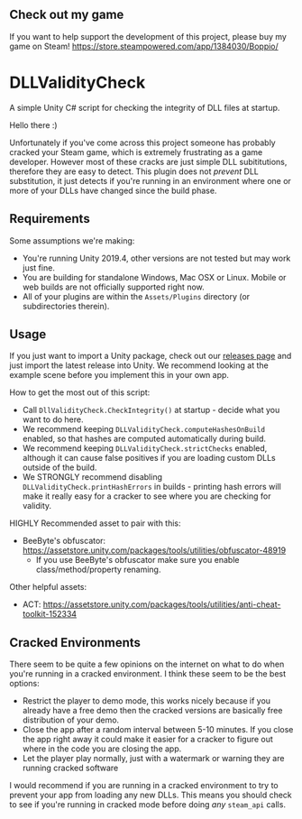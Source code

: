 ## Check out my game
If you want to help support the development of this project, please buy my game on Steam!
https://store.steampowered.com/app/1384030/Boppio/

# DLLValidityCheck
A simple Unity C# script for checking the integrity of DLL files at startup.

Hello there :)

Unfortunately if you've come across this project someone has probably cracked your Steam game, which is extremely frustrating as a game developer. However most of these cracks are just simple DLL subititutions, therefore they are easy to detect. This plugin does not *prevent* DLL substitution, it just detects if you're running in an environment where one or more of your DLLs have changed since the build phase.

## Requirements

Some assumptions we're making:
 - You're running Unity 2019.4, other versions are not tested but may work just fine.
 - You are building for standalone Windows, Mac OSX or Linux. Mobile or web builds are not officially supported right now.
 - All of your plugins are within the `Assets/Plugins` directory (or subdirectories therein).

## Usage

If you just want to import a Unity package, check out our [releases page](https://github.com/boppygames/DLLValidityCheck/releases) and just import the latest release into Unity. We recommend looking at the example scene before you implement this in your own app.

How to get the most out of this script:
 - Call `DllValidityCheck.CheckIntegrity()` at startup - decide what you want to do here.
 - We recommend keeping `DLLValidityCheck.computeHashesOnBuild` enabled, so that hashes are computed automatically during build.
 - We recommend keeping `DLLValidityCheck.strictChecks` enabled, although it can cause false positives if you are loading custom
        DLLs outside of the build.
 - We STRONGLY recommend disabling `DLLValidityCheck.printHashErrors` in builds - printing hash errors will make it really easy
        for a cracker to see where you are checking for validity.
        
HIGHLY Recommended asset to pair with this:
 - BeeByte's obfuscator: https://assetstore.unity.com/packages/tools/utilities/obfuscator-48919
   - If you use BeeByte's obfuscator make sure you enable class/method/property renaming.

Other helpful assets:
 - ACT: https://assetstore.unity.com/packages/tools/utilities/anti-cheat-toolkit-152334

## Cracked Environments

There seem to be quite a few opinions on the internet on what to do when you're running in a cracked environment. I think these seem to be the best options:
 - Restrict the player to demo mode, this works nicely because if you already have a free demo then the cracked versions are basically free distribution of your demo.
 - Close the app after a random interval between 5-10 minutes. If you close the app right away it could make it easier for a cracker to figure out where in the code you are closing the app.
 - Let the player play normally, just with a watermark or warning they are running cracked software

I would recommend if you are running in a cracked environment to try to prevent your app from loading any new DLLs. This means you should check to see if you're running in cracked mode before doing *any* `steam_api` calls.

